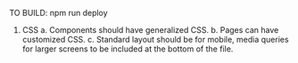 TO BUILD: npm run deploy

1.  CSS
    a. Components should have generalized CSS.
    b. Pages can have customized CSS.
    c. Standard layout should be for mobile, media queries for larger screens to be included at the bottom of the file.